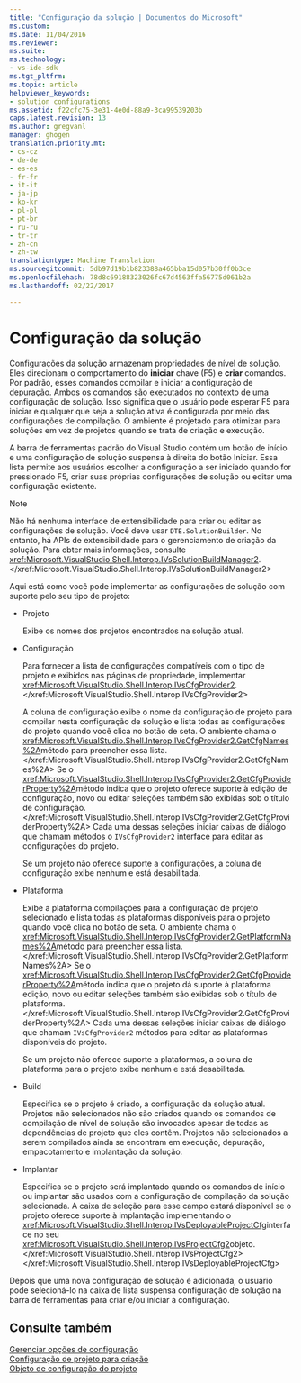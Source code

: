 ```yaml
---
title: "Configuração da solução | Documentos do Microsoft"
ms.custom: 
ms.date: 11/04/2016
ms.reviewer: 
ms.suite: 
ms.technology:
- vs-ide-sdk
ms.tgt_pltfrm: 
ms.topic: article
helpviewer_keywords:
- solution configurations
ms.assetid: f22cfc75-3e31-4e0d-88a9-3ca99539203b
caps.latest.revision: 13
ms.author: gregvanl
manager: ghogen
translation.priority.mt:
- cs-cz
- de-de
- es-es
- fr-fr
- it-it
- ja-jp
- ko-kr
- pl-pl
- pt-br
- ru-ru
- tr-tr
- zh-cn
- zh-tw
translationtype: Machine Translation
ms.sourcegitcommit: 5db97d19b1b823388a465bba15d057b30ff0b3ce
ms.openlocfilehash: 78d8c69188323026fc67d4563ffa56775d061b2a
ms.lasthandoff: 02/22/2017

---
```

# <a name="solution-configuration"></a>Configuração da solução
Configurações da solução armazenam propriedades de nível de solução. Eles direcionam o comportamento do **iniciar** chave (F5) e **criar** comandos. Por padrão, esses comandos compilar e iniciar a configuração de depuração. Ambos os comandos são executados no contexto de uma configuração de solução. Isso significa que o usuário pode esperar F5 para iniciar e qualquer que seja a solução ativa é configurada por meio das configurações de compilação. O ambiente é projetado para otimizar para soluções em vez de projetos quando se trata de criação e execução.  
  
 A barra de ferramentas padrão do Visual Studio contém um botão de início e uma configuração de solução suspensa à direita do botão Iniciar. Essa lista permite aos usuários escolher a configuração a ser iniciado quando for pressionado F5, criar suas próprias configurações de solução ou editar uma configuração existente.  
  
> [!NOTE]
>  Não há nenhuma interface de extensibilidade para criar ou editar as configurações de solução. Você deve usar `DTE.SolutionBuilder`. No entanto, há APIs de extensibilidade para o gerenciamento de criação da solução. Para obter mais informações, consulte <xref:Microsoft.VisualStudio.Shell.Interop.IVsSolutionBuildManager2>.</xref:Microsoft.VisualStudio.Shell.Interop.IVsSolutionBuildManager2>  
  
 Aqui está como você pode implementar as configurações de solução com suporte pelo seu tipo de projeto:  
  
-   Projeto  
  
     Exibe os nomes dos projetos encontrados na solução atual.  
  
-   Configuração  
  
     Para fornecer a lista de configurações compatíveis com o tipo de projeto e exibidos nas páginas de propriedade, implementar <xref:Microsoft.VisualStudio.Shell.Interop.IVsCfgProvider2>.</xref:Microsoft.VisualStudio.Shell.Interop.IVsCfgProvider2>  
  
     A coluna de configuração exibe o nome da configuração de projeto para compilar nesta configuração de solução e lista todas as configurações do projeto quando você clica no botão de seta. O ambiente chama o <xref:Microsoft.VisualStudio.Shell.Interop.IVsCfgProvider2.GetCfgNames%2A>método para preencher essa lista.</xref:Microsoft.VisualStudio.Shell.Interop.IVsCfgProvider2.GetCfgNames%2A> Se o <xref:Microsoft.VisualStudio.Shell.Interop.IVsCfgProvider2.GetCfgProviderProperty%2A>método indica que o projeto oferece suporte à edição de configuração, novo ou editar seleções também são exibidas sob o título de configuração.</xref:Microsoft.VisualStudio.Shell.Interop.IVsCfgProvider2.GetCfgProviderProperty%2A> Cada uma dessas seleções iniciar caixas de diálogo que chamam métodos o `IVsCfgProvider2` interface para editar as configurações do projeto.  
  
     Se um projeto não oferece suporte a configurações, a coluna de configuração exibe nenhum e está desabilitada.  
  
-   Plataforma  
  
     Exibe a plataforma compilações para a configuração de projeto selecionado e lista todas as plataformas disponíveis para o projeto quando você clica no botão de seta. O ambiente chama o <xref:Microsoft.VisualStudio.Shell.Interop.IVsCfgProvider2.GetPlatformNames%2A>método para preencher essa lista.</xref:Microsoft.VisualStudio.Shell.Interop.IVsCfgProvider2.GetPlatformNames%2A> Se o <xref:Microsoft.VisualStudio.Shell.Interop.IVsCfgProvider2.GetCfgProviderProperty%2A>método indica que o projeto dá suporte à plataforma edição, novo ou editar seleções também são exibidas sob o título de plataforma.</xref:Microsoft.VisualStudio.Shell.Interop.IVsCfgProvider2.GetCfgProviderProperty%2A> Cada uma dessas seleções iniciar caixas de diálogo que chamam `IVsCfgProvider2` métodos para editar as plataformas disponíveis do projeto.  
  
     Se um projeto não oferece suporte a plataformas, a coluna de plataforma para o projeto exibe nenhum e está desabilitada.  
  
-   Build  
  
     Especifica se o projeto é criado, a configuração da solução atual. Projetos não selecionados não são criados quando os comandos de compilação de nível de solução são invocados apesar de todas as dependências de projeto que eles contêm. Projetos não selecionados a serem compilados ainda se encontram em execução, depuração, empacotamento e implantação da solução.  
  
-   Implantar  
  
     Especifica se o projeto será implantado quando os comandos de início ou implantar são usados com a configuração de compilação da solução selecionada. A caixa de seleção para esse campo estará disponível se o projeto oferece suporte à implantação implementando o <xref:Microsoft.VisualStudio.Shell.Interop.IVsDeployableProjectCfg>interface no seu <xref:Microsoft.VisualStudio.Shell.Interop.IVsProjectCfg2>objeto.</xref:Microsoft.VisualStudio.Shell.Interop.IVsProjectCfg2> </xref:Microsoft.VisualStudio.Shell.Interop.IVsDeployableProjectCfg>  
  
 Depois que uma nova configuração de solução é adicionada, o usuário pode selecioná-lo na caixa de lista suspensa configuração de solução na barra de ferramentas para criar e/ou iniciar a configuração.  
  
## <a name="see-also"></a>Consulte também  
 [Gerenciar opções de configuração](../../extensibility/internals/managing-configuration-options.md)   
 [Configuração de projeto para criação](../../extensibility/internals/project-configuration-for-building.md)   
 [Objeto de configuração do projeto](../../extensibility/internals/project-configuration-object.md)
